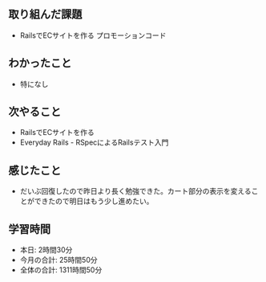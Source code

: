 ## 取り組んだ課題
- RailsでECサイトを作る プロモーションコード
## わかったこと
- 特になし
## 次やること
- RailsでECサイトを作る
- Everyday Rails - RSpecによるRailsテスト入門
## 感じたこと
- だいぶ回復したので昨日より長く勉強できた。カート部分の表示を変えることができたので明日はもう少し進めたい。
## 学習時間
- 本日: 2時間30分
- 今月の合計: 25時間50分
- 全体の合計: 1311時間50分
